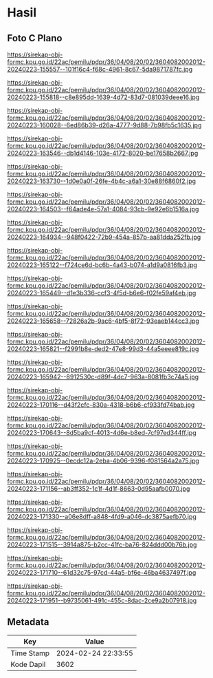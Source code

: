 # Hasil

## Foto C Plano

https://sirekap-obj-formc.kpu.go.id/22ac/pemilu/pdpr/36/04/08/20/02/3604082002012-20240223-155557--101f16c4-f68c-4961-8c67-5da9871787fc.jpg

https://sirekap-obj-formc.kpu.go.id/22ac/pemilu/pdpr/36/04/08/20/02/3604082002012-20240223-155818--c8e895dd-1639-4d72-83d7-081039deee16.jpg

https://sirekap-obj-formc.kpu.go.id/22ac/pemilu/pdpr/36/04/08/20/02/3604082002012-20240223-160028--6ed86b39-d26a-4777-9d88-7b98fb5c1635.jpg

https://sirekap-obj-formc.kpu.go.id/22ac/pemilu/pdpr/36/04/08/20/02/3604082002012-20240223-163546--db1d4146-103e-4172-8020-be17658b2667.jpg

https://sirekap-obj-formc.kpu.go.id/22ac/pemilu/pdpr/36/04/08/20/02/3604082002012-20240223-163730--1d0e0a0f-26fe-4b4c-a6a1-30e88f6860f2.jpg

https://sirekap-obj-formc.kpu.go.id/22ac/pemilu/pdpr/36/04/08/20/02/3604082002012-20240223-164503--f64ade4e-57a1-4084-93cb-9e92e6b1516a.jpg

https://sirekap-obj-formc.kpu.go.id/22ac/pemilu/pdpr/36/04/08/20/02/3604082002012-20240223-164934--948f0422-72b9-454a-857b-aa81dda252fb.jpg

https://sirekap-obj-formc.kpu.go.id/22ac/pemilu/pdpr/36/04/08/20/02/3604082002012-20240223-165122--f724ce6d-bc6b-4a43-b074-a1d9a0816fb3.jpg

https://sirekap-obj-formc.kpu.go.id/22ac/pemilu/pdpr/36/04/08/20/02/3604082002012-20240223-165449--d1e3b336-ccf3-4f5d-b6e6-f02fe59af4eb.jpg

https://sirekap-obj-formc.kpu.go.id/22ac/pemilu/pdpr/36/04/08/20/02/3604082002012-20240223-165658--72826a2b-9ac6-4bf5-8f72-93eaeb144cc3.jpg

https://sirekap-obj-formc.kpu.go.id/22ac/pemilu/pdpr/36/04/08/20/02/3604082002012-20240223-165821--f2991b8e-ded2-47e8-99d3-44a5eeee819c.jpg

https://sirekap-obj-formc.kpu.go.id/22ac/pemilu/pdpr/36/04/08/20/02/3604082002012-20240223-165942--8912530c-d89f-4dc7-963a-8081fb3c74a5.jpg

https://sirekap-obj-formc.kpu.go.id/22ac/pemilu/pdpr/36/04/08/20/02/3604082002012-20240223-170116--d43f2cfc-830a-4318-b6b6-cf933fd74bab.jpg

https://sirekap-obj-formc.kpu.go.id/22ac/pemilu/pdpr/36/04/08/20/02/3604082002012-20240223-170643--8d5ba9cf-4013-4d6e-b8ed-7cf97ed344ff.jpg

https://sirekap-obj-formc.kpu.go.id/22ac/pemilu/pdpr/36/04/08/20/02/3604082002012-20240223-170925--0ecdc12a-2eba-4b06-9396-f081564a2a75.jpg

https://sirekap-obj-formc.kpu.go.id/22ac/pemilu/pdpr/36/04/08/20/02/3604082002012-20240223-171156--ab3ff352-1c1f-4d1f-8663-0d95aafb0070.jpg

https://sirekap-obj-formc.kpu.go.id/22ac/pemilu/pdpr/36/04/08/20/02/3604082002012-20240223-171330--a06e8dff-a848-4fd9-a046-dc3875aefb70.jpg

https://sirekap-obj-formc.kpu.go.id/22ac/pemilu/pdpr/36/04/08/20/02/3604082002012-20240223-171515--3914a875-b2cc-41fc-ba76-824ddd00b76b.jpg

https://sirekap-obj-formc.kpu.go.id/22ac/pemilu/pdpr/36/04/08/20/02/3604082002012-20240223-171710--61d32c75-97cd-44a5-bf6e-46ba4637497f.jpg

https://sirekap-obj-formc.kpu.go.id/22ac/pemilu/pdpr/36/04/08/20/02/3604082002012-20240223-171951--b9735061-491c-455c-8dac-2ce9a2b07918.jpg


## Metadata

| Key        | Value               |
| ---------- | ------------------- |
| Time Stamp | 2024-02-24 22:33:55 |
| Kode Dapil | 3602                |



